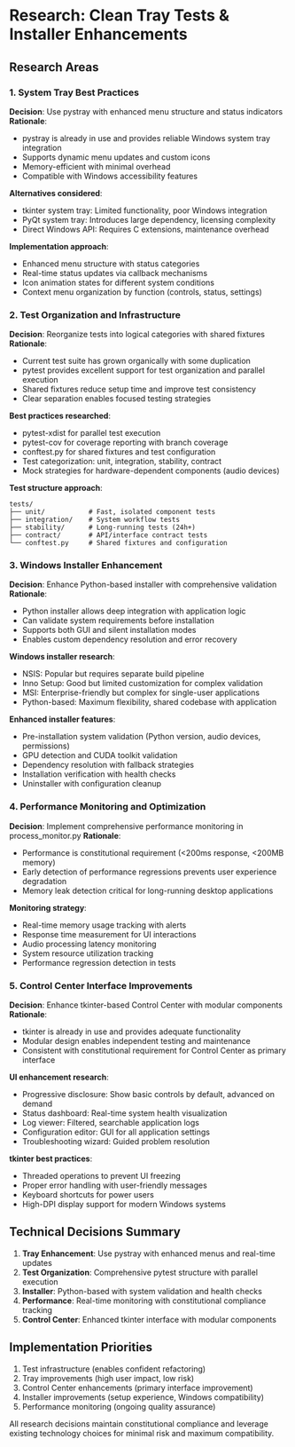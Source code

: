 # Research: Clean Tray Tests & Installer Enhancements

## Research Areas

### 1. System Tray Best Practices

**Decision**: Use pystray with enhanced menu structure and status indicators
**Rationale**:
- pystray is already in use and provides reliable Windows system tray integration
- Supports dynamic menu updates and custom icons
- Memory-efficient with minimal overhead
- Compatible with Windows accessibility features

**Alternatives considered**:
- tkinter system tray: Limited functionality, poor Windows integration
- PyQt system tray: Introduces large dependency, licensing complexity
- Direct Windows API: Requires C extensions, maintenance overhead

**Implementation approach**:
- Enhanced menu structure with status categories
- Real-time status updates via callback mechanisms
- Icon animation states for different system conditions
- Context menu organization by function (controls, status, settings)

### 2. Test Organization and Infrastructure

**Decision**: Reorganize tests into logical categories with shared fixtures
**Rationale**:
- Current test suite has grown organically with some duplication
- pytest provides excellent support for test organization and parallel execution
- Shared fixtures reduce setup time and improve test consistency
- Clear separation enables focused testing strategies

**Best practices researched**:
- pytest-xdist for parallel test execution
- pytest-cov for coverage reporting with branch coverage
- conftest.py for shared fixtures and test configuration
- Test categorization: unit, integration, stability, contract
- Mock strategies for hardware-dependent components (audio devices)

**Test structure approach**:
```
tests/
├── unit/           # Fast, isolated component tests
├── integration/    # System workflow tests
├── stability/      # Long-running tests (24h+)
├── contract/       # API/interface contract tests
└── conftest.py     # Shared fixtures and configuration
```

### 3. Windows Installer Enhancement

**Decision**: Enhance Python-based installer with comprehensive validation
**Rationale**:
- Python installer allows deep integration with application logic
- Can validate system requirements before installation
- Supports both GUI and silent installation modes
- Enables custom dependency resolution and error recovery

**Windows installer research**:
- NSIS: Popular but requires separate build pipeline
- Inno Setup: Good but limited customization for complex validation
- MSI: Enterprise-friendly but complex for single-user applications
- Python-based: Maximum flexibility, shared codebase with application

**Enhanced installer features**:
- Pre-installation system validation (Python version, audio devices, permissions)
- GPU detection and CUDA toolkit validation
- Dependency resolution with fallback strategies
- Installation verification with health checks
- Uninstaller with configuration cleanup

### 4. Performance Monitoring and Optimization

**Decision**: Implement comprehensive performance monitoring in process_monitor.py
**Rationale**:
- Performance is constitutional requirement (<200ms response, <200MB memory)
- Early detection of performance regressions prevents user experience degradation
- Memory leak detection critical for long-running desktop applications

**Monitoring strategy**:
- Real-time memory usage tracking with alerts
- Response time measurement for UI interactions
- Audio processing latency monitoring
- System resource utilization tracking
- Performance regression detection in tests

### 5. Control Center Interface Improvements

**Decision**: Enhance tkinter-based Control Center with modular components
**Rationale**:
- tkinter is already in use and provides adequate functionality
- Modular design enables independent testing and maintenance
- Consistent with constitutional requirement for Control Center as primary interface

**UI enhancement research**:
- Progressive disclosure: Show basic controls by default, advanced on demand
- Status dashboard: Real-time system health visualization
- Log viewer: Filtered, searchable application logs
- Configuration editor: GUI for all application settings
- Troubleshooting wizard: Guided problem resolution

**tkinter best practices**:
- Threaded operations to prevent UI freezing
- Proper error handling with user-friendly messages
- Keyboard shortcuts for power users
- High-DPI display support for modern Windows systems

## Technical Decisions Summary

1. **Tray Enhancement**: Use pystray with enhanced menus and real-time updates
2. **Test Organization**: Comprehensive pytest structure with parallel execution
3. **Installer**: Python-based with system validation and health checks
4. **Performance**: Real-time monitoring with constitutional compliance tracking
5. **Control Center**: Enhanced tkinter interface with modular components

## Implementation Priorities

1. Test infrastructure (enables confident refactoring)
2. Tray improvements (high user impact, low risk)
3. Control Center enhancements (primary interface improvement)
4. Installer improvements (setup experience, Windows compatibility)
5. Performance monitoring (ongoing quality assurance)

All research decisions maintain constitutional compliance and leverage existing technology choices for minimal risk and maximum compatibility.